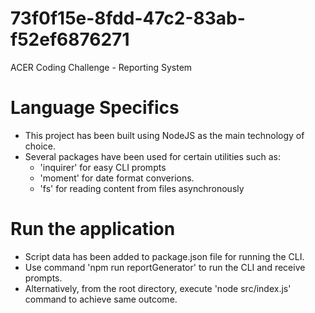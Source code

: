 # 73f0f15e-8fdd-47c2-83ab-f52ef6876271
ACER Coding Challenge - Reporting System

# Language Specifics
- This project has been built using NodeJS as the main technology of choice.
- Several packages have been used for certain utilities such as:
    - 'inquirer' for easy CLI prompts
    - 'moment' for date format converions.
    - 'fs' for reading content from files asynchronously

# Run the application
- Script data has been added to package.json file for running the CLI.
- Use command 'npm run reportGenerator' to run the CLI and receive prompts.
- Alternatively, from the root directory, execute 'node src/index.js' command to achieve same outcome.